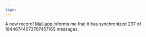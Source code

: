 ```yaml
---
tags: 
---
```


A new record! [Mail.app](/wiki/Mail.app) informs me that it has synchronized 237 of 18446744073707457165 messages.
